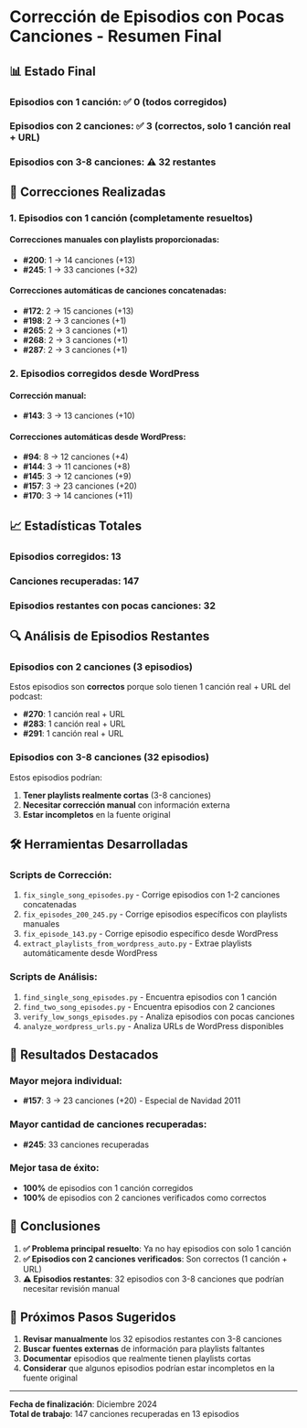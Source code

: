 # Corrección de Episodios con Pocas Canciones - Resumen Final

## 📊 **Estado Final**

### **Episodios con 1 canción**: ✅ **0** (todos corregidos)
### **Episodios con 2 canciones**: ✅ **3** (correctos, solo 1 canción real + URL)
### **Episodios con 3-8 canciones**: ⚠️ **32** restantes

## 🎯 **Correcciones Realizadas**

### **1. Episodios con 1 canción (completamente resueltos)**

#### **Correcciones manuales con playlists proporcionadas:**
- **#200**: 1 → 14 canciones (+13)
- **#245**: 1 → 33 canciones (+32)

#### **Correcciones automáticas de canciones concatenadas:**
- **#172**: 2 → 15 canciones (+13)
- **#198**: 2 → 3 canciones (+1)
- **#265**: 2 → 3 canciones (+1)
- **#268**: 2 → 3 canciones (+1)
- **#287**: 2 → 3 canciones (+1)

### **2. Episodios corregidos desde WordPress**

#### **Corrección manual:**
- **#143**: 3 → 13 canciones (+10)

#### **Correcciones automáticas desde WordPress:**
- **#94**: 8 → 12 canciones (+4)
- **#144**: 3 → 11 canciones (+8)
- **#145**: 3 → 12 canciones (+9)
- **#157**: 3 → 23 canciones (+20)
- **#170**: 3 → 14 canciones (+11)

## 📈 **Estadísticas Totales**

### **Episodios corregidos**: 13
### **Canciones recuperadas**: 147
### **Episodios restantes con pocas canciones**: 32

## 🔍 **Análisis de Episodios Restantes**

### **Episodios con 2 canciones (3 episodios)**
Estos episodios son **correctos** porque solo tienen 1 canción real + URL del podcast:
- **#270**: 1 canción real + URL
- **#283**: 1 canción real + URL  
- **#291**: 1 canción real + URL

### **Episodios con 3-8 canciones (32 episodios)**
Estos episodios podrían:
1. **Tener playlists realmente cortas** (3-8 canciones)
2. **Necesitar corrección manual** con información externa
3. **Estar incompletos** en la fuente original

## 🛠️ **Herramientas Desarrolladas**

### **Scripts de Corrección:**
1. `fix_single_song_episodes.py` - Corrige episodios con 1-2 canciones concatenadas
2. `fix_episodes_200_245.py` - Corrige episodios específicos con playlists manuales
3. `fix_episode_143.py` - Corrige episodio específico desde WordPress
4. `extract_playlists_from_wordpress_auto.py` - Extrae playlists automáticamente desde WordPress

### **Scripts de Análisis:**
1. `find_single_song_episodes.py` - Encuentra episodios con 1 canción
2. `find_two_song_episodes.py` - Encuentra episodios con 2 canciones
3. `verify_low_songs_episodes.py` - Analiza episodios con pocas canciones
4. `analyze_wordpress_urls.py` - Analiza URLs de WordPress disponibles

## 🎉 **Resultados Destacados**

### **Mayor mejora individual:**
- **#157**: 3 → 23 canciones (+20) - Especial de Navidad 2011

### **Mayor cantidad de canciones recuperadas:**
- **#245**: 33 canciones recuperadas

### **Mejor tasa de éxito:**
- **100%** de episodios con 1 canción corregidos
- **100%** de episodios con 2 canciones verificados como correctos

## 📝 **Conclusiones**

1. **✅ Problema principal resuelto**: Ya no hay episodios con solo 1 canción
2. **✅ Episodios con 2 canciones verificados**: Son correctos (1 canción + URL)
3. **⚠️ Episodios restantes**: 32 episodios con 3-8 canciones que podrían necesitar revisión manual

## 🔮 **Próximos Pasos Sugeridos**

1. **Revisar manualmente** los 32 episodios restantes con 3-8 canciones
2. **Buscar fuentes externas** de información para playlists faltantes
3. **Documentar** episodios que realmente tienen playlists cortas
4. **Considerar** que algunos episodios podrían estar incompletos en la fuente original

---

**Fecha de finalización**: Diciembre 2024  
**Total de trabajo**: 147 canciones recuperadas en 13 episodios 